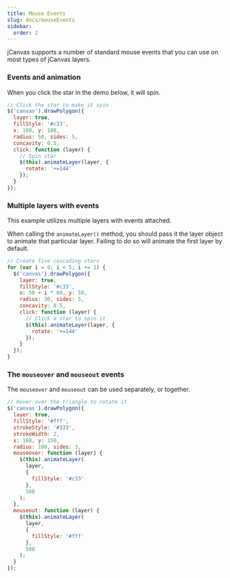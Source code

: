 ```yaml
---
title: Mouse Events
slug: docs/mouseEvents
sidebar:
  order: 2
---
```


jCanvas supports a number of standard mouse events that you can use on most types of jCanvas layers.

### Events and animation

When you click the star in the demo below, it will spin.

```js
// Click the star to make it spin
$('canvas').drawPolygon({
  layer: true,
  fillStyle: '#c33',
  x: 100, y: 100,
  radius: 50, sides: 5,
  concavity: 0.5,
  click: function (layer) {
    // Spin star
    $(this).animateLayer(layer, {
      rotate: '+=144'
    });
  }
});
```

### Multiple layers with events

This example utilizes multiple layers with events attached.

When calling the `animateLayer()` method, you should pass it the layer object to animate that particular layer. Failing to do so will animate the first layer by default.

```js
// Create five cascading stars
for (var i = 0; i < 5; i += 1) {
  $('canvas').drawPolygon({
    layer: true,
    fillStyle: '#c33',
    x: 50 + i * 60, y: 50,
    radius: 30, sides: 5,
    concavity: 0.5,
    click: function (layer) {
      // Click a star to spin it
      $(this).animateLayer(layer, {
        rotate: '+=144'
      });
    }
  });
}
```

### The `mouseover` and `mouseout` events

The `mouseover` and `mouseout` can be used separately, or together.

```js
// Hover over the triangle to rotate it
$('canvas').drawPolygon({
  layer: true,
  fillStyle: '#fff',
  strokeStyle: '#333',
  strokeWidth: 2,
  x: 160, y: 150,
  radius: 100, sides: 3,
  mouseover: function (layer) {
    $(this).animateLayer(
      layer,
      {
        fillStyle: '#c33'
      },
      500
    );
  },
  mouseout: function (layer) {
    $(this).animateLayer(
      layer,
      {
        fillStyle: '#fff'
      },
      500
    );
  }
});
```
